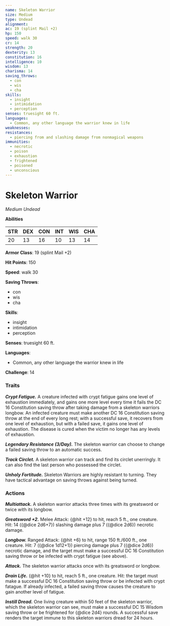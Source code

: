 ```yaml
---
name: Skeleton Warrior
size: Medium
type: Undead
alignment: 
ac: 19 (splint Mail +2)
hp: 150
speed: walk 30
cr: 14
strength: 20
dexterity: 13
constitution: 16
intelligence: 10
wisdom: 13
charisma: 14
saving_throws:
  - con
  - wis
  - cha
skills:
  - insight
  - intimidation
  - perception
senses: truesight 60 ft.
languages:
  - Common, any other language the warrior knew in life
weaknesses:
resistances:
  - piercing from and slashing damage from nonmagical weapons
immunities:
  - necrotic
  - poison
  - exhaustion
  - frightened
  - poisoned
  - unconscious
---
```


# Skeleton Warrior

*Medium Undead*

**Abilities**

| STR | DEX | CON | INT | WIS | CHA |
| --- | --- | --- | --- | --- | --- |
| 20 | 13 | 16 | 10 | 13 | 14 |

**Armor Class**: 19 (splint Mail +2)

**Hit Points**: 150

**Speed**: walk 30

**Saving Throws**:
  - con
  - wis
  - cha

**Skills**:
  - insight
  - intimidation
  - perception

**Senses**: truesight 60 ft.

**Languages**:
  - Common, any other language the warrior knew in life

**Challenge**: 14

### Traits
***Crypt Fatigue.*** A creature infected with crypt fatigue gains one level of exhaustion immediately, and gains one more level every time it fails the DC 16 Constitution saving throw after taking damage from a skeleton warriors longbow. An infected creature must make another DC 16 Constitution saving throw at the end of every long rest; with a successful save, it recovers from one level of exhaustion, but with a failed save, it gains one level of exhaustion. The disease is cured when the victim no longer has any levels of exhaustion.

***Legendary Resistance (3/Day).*** The skeleton warrior can choose to change a failed saving throw to an automatic success.

***Track Circlet.*** A skeleton warrior can track and find its circlet unerringly. It can also find the last person who possessed the circlet.

***Unholy Fortitude.*** Skeleton Warriors are highly resistant to turning. They have tactical advantage on saving throws against being turned.

### Actions
***Multiattack.*** A skeleton warrior attacks three times with its greatsword or twice with its longbow.

***Greatsword +2.*** Melee Attack: {@hit +12} to hit, reach 5 ft., one creature. Hit: 14 ({@dice 2d6+7}) slashing damage plus 7 ({@dice 2d6}) necrotic damage.

***Longbow.*** Ranged Attack: {@hit +6} to hit, range 150 ft./600 ft., one creature. Hit: 7 ({@dice 1d12+1}) piercing damage plus 7 ({@dice 2d6}) necrotic damage, and the target must make a successful DC 16 Constitution saving throw or be infected with crypt fatigue (see above).

***Attack.*** The skeleton warrior attacks once with its greatsword or longbow.

***Drain Life.*** {@hit +10} to hit, reach 5 ft., one creature. Hit: the target must make a successful DC 16 Constitution saving throw or be infected with crypt fatague. If already infected, a failed saving throw causes the creature to gain another level of fatigue.

***Instill Dread.*** One living creature within 50 feet of the skeleton warrior, which the skeleton warrior can see, must make a successful DC 15 Wisdom saving throw or be frightened for {@dice 2d4} rounds. A successful save renders the target immune to this skeleton warriors dread for 24 hours.

